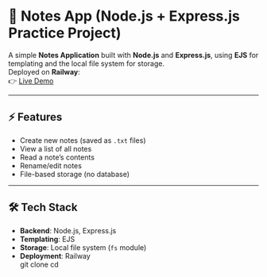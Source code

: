 # 📝 Notes App (Node.js + Express.js Practice Project)

A simple **Notes Application** built with **Node.js** and **Express.js**, using **EJS** for templating and the local file system for storage.  
Deployed on **Railway**:  
👉 [Live Demo](https://notes-517i.onrender.com/)

---

## ⚡ Features

- Create new notes (saved as `.txt` files)
- View a list of all notes
- Read a note’s contents
- Rename/edit notes
- File-based storage (no database)

---

## 🛠️ Tech Stack

- **Backend**: Node.js, Express.js  
- **Templating**: EJS  
- **Storage**: Local file system (`fs` module)  
- **Deployment**: Railway  
git clone <your-repo-url>
cd <repo-folder>
